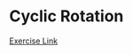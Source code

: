 # Cyclic Rotation

[Exercise Link](https://app.codility.com/programmers/lessons/2-arrays/cyclic_rotation/)
